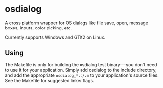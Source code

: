 # osdialog

A cross platform wrapper for OS dialogs like file save, open, message boxes, inputs, color picking, etc.

Currently supports Windows and GTK2 on Linux.

## Using

The Makefile is only for building the osdialog test binary---you don't need to use it for your application.
Simply add osdialog to the include directory, and add the appropriate `osdialog_*.c/.m` to your application's source files.
See the Makefile for suggested linker flags.